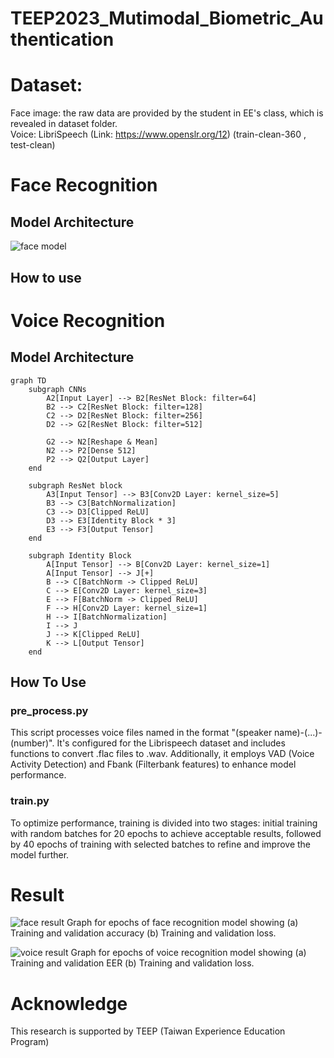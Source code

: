 # TEEP2023_Mutimodal_Biometric_Authentication
# Dataset: 
Face image: the raw data are provided by the student in EE's class, which is revealed in dataset folder.  
Voice: LibriSpeech (Link: https://www.openslr.org/12) (train-clean-360 , test-clean)

# Face Recognition
## Model Architecture
![face model](https://github.com/wry87c/TEEP2023_Mutimodal_Biometric_Authentication/blob/main/doc/graph_hr.png)

## How to use


# Voice Recognition
## Model Architecture
```mermaid
graph TD
    subgraph CNNs
        A2[Input Layer] --> B2[ResNet Block: filter=64]
        B2 --> C2[ResNet Block: filter=128]
        C2 --> D2[ResNet Block: filter=256]
        D2 --> G2[ResNet Block: filter=512]
    
        G2 --> N2[Reshape & Mean]
        N2 --> P2[Dense 512]
        P2 --> Q2[Output Layer]
    end

    subgraph ResNet block
        A3[Input Tensor] --> B3[Conv2D Layer: kernel_size=5]
        B3 --> C3[BatchNormalization]
        C3 --> D3[Clipped ReLU]
        D3 --> E3[Identity Block * 3]
        E3 --> F3[Output Tensor]
    end

    subgraph Identity Block
        A[Input Tensor] --> B[Conv2D Layer: kernel_size=1]
        A[Input Tensor] --> J[+]
        B --> C[BatchNorm -> Clipped ReLU]
        C --> E[Conv2D Layer: kernel_size=3]
        E --> F[BatchNorm -> Clipped ReLU]
        F --> H[Conv2D Layer: kernel_size=1]
        H --> I[BatchNormalization]
        I --> J
        J --> K[Clipped ReLU]
        K --> L[Output Tensor]
    end

```
## How To Use
### pre_process.py
This script processes voice files named in the format "(speaker name)-(...)-(number)". It's configured for the Librispeech dataset and includes functions to convert .flac files to .wav. Additionally, it employs VAD (Voice Activity Detection) and Fbank (Filterbank features) to enhance model performance.

### train.py
To optimize performance, training is divided into two stages: initial training with random batches for 20 epochs to achieve acceptable results, followed by 40 epochs of training with selected batches to refine and improve the model further.

# Result
![face result](https://github.com/wry87c/TEEP2023_Mutimodal_Biometric_Authentication/blob/main/doc/training_graph.png)
Graph for epochs of face recognition model showing (a) Training and validation accuracy (b) Training and validation loss.  
  
  
![voice result](https://github.com/wry87c/TEEP2023_Mutimodal_Biometric_Authentication/blob/main/doc/training_graph_voice.png)
Graph for epochs of voice recognition model showing (a) Training and validation EER (b) Training and validation loss.

# Acknowledge
This research is supported by TEEP (Taiwan Experience Education Program)
